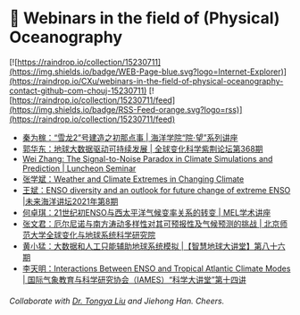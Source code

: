 # 🌊 Webinars in the field of (Physical) Oceanography

[![https://raindrop.io/collection/15230711](https://img.shields.io/badge/WEB-Page-blue.svg?logo=Internet-Explorer)](https://raindrop.io/CXu/webinars-in-the-field-of-physical-oceanography-contact-github-com-chouj-15230711) [![https://raindrop.io/collection/15230711/feed](https://img.shields.io/badge/RSS-Feed-orange.svg?logo=rss)](https://raindrop.io/collection/15230711/feed)

<!-- BLOG-POST-LIST:START -->
- [秦为稼：“雪龙2”号建造之初那点事 | 海洋学院“院·望”系列讲座](https://mp.weixin.qq.com/s/LVnNIX83fDw6hZpqwP7Zfg)
- [郭华东：地球大数据驱动可持续发展 | 全球变化科学紫荆论坛第368期](https://mp.weixin.qq.com/s/-BQmsc2o6gZlnCC-44Otmg)
- [Wei Zhang: The Signal-to-Noise Paradox in Climate Simulations and Prediction | Luncheon Seminar](https://mp.weixin.qq.com/s/Cn-7hkJGg78vrjbvdlM0FQ)
- [张学斌：Weather and Climate Extremes in Changing Climate](https://mp.weixin.qq.com/s/jZR1RSbcW3r7Pk3me8-wMg)
- [王斌：ENSO diversity and an outlook for future change of extreme ENSO |未来海洋讲坛2021年第8期](http://afo.ouc.edu.cn/2021/1026/c17407a354345/page.htm)
- [何卓琪：21世纪初ENSO与西太平洋气候变率关系的转变 | MEL学术讲座](https://mp.weixin.qq.com/s/FA7WAd4rgIKWByPrMEbtlA)
- [张文君：厄尔尼诺与南方涛动多样性对其可预报性及气候预测的挑战 | 北京师范大学全球变化与地球系统科学研究院](http://gcess.bnu.edu.cn/kxyj/kydt/240772.html)
- [黄小猛：大数据和人工只能辅助地球系统模拟 |【智慧地球大讲堂】第八十六期](https://mp.weixin.qq.com/s/vrYgAz8t7NVAkaAfRz7YIw)
- [李天明：Interactions Between ENSO and Tropical Atlantic Climate Modes | 国际气象教育与科学研究协会（IAMES）“科学大讲堂”第十四讲](https://bulletin.nuist.edu.cn/2021/1025/c1087a184451/page.htm)
<!-- BLOG-POST-LIST:END -->

###### Collaborate with [Dr. Tongya Liu](https://liutongya.github.io/) and Jiehong Han. Cheers.
